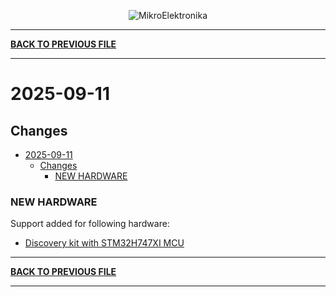 <p align="center">
  <img src="http://www.mikroe.com/img/designs/beta/logo_small.png?raw=true" alt="MikroElektronika"/>
</p>

---

**[BACK TO PREVIOUS FILE](../changelog.md)**

---

# 2025-09-11

## Changes

- [2025-09-11](#2025-09-11)
  - [Changes](#changes)
    - [NEW HARDWARE](#new-hardware)

### NEW HARDWARE

Support added for following hardware:

+ [Discovery kit with STM32H747XI MCU](https://www.st.com/content/st_com/en/products/evaluation-tools/product-evaluation-tools/mcu-mpu-eval-tools/stm32-mcu-mpu-eval-tools/stm32-discovery-kits/stm32h747i-disco.html)

---

**[BACK TO PREVIOUS FILE](../changelog.md)**

---
